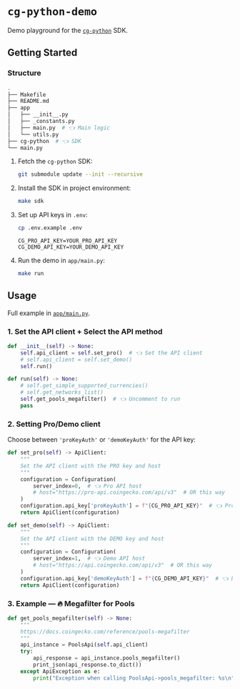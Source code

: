 # `cg-python-demo`

Demo playground for the [`cg-python`](https://github.com/eesuhn/cg-python) SDK.

## Getting Started

### Structure

```sh
.
├── Makefile
├── README.md
├── app
│   ├── __init__.py
│   ├── _constants.py
│   ├── main.py  # 👈 Main logic
│   └── utils.py
├── cg-python  # 👈 SDK
└── main.py
```

1. Fetch the `cg-python` SDK:

    ```bash
    git submodule update --init --recursive
    ```

2. Install the SDK in project environment:

    ```bash
    make sdk
    ```

3. Set up API keys in `.env`:

    ```bash
    cp .env.example .env
    ```

    ```env
    CG_PRO_API_KEY=YOUR_PRO_API_KEY
    CG_DEMO_API_KEY=YOUR_DEMO_API_KEY
    ```

4. Run the demo in `app/main.py`:

    ```bash
    make run
    ```

## Usage

Full example in [`app/main.py`](./app/main.py).

### 1. Set the API client + Select the API method

```python
def __init__(self) -> None:
    self.api_client = self.set_pro()  # 👈 Set the API client
    # self.api_client = self.set_demo()
    self.run()

def run(self) -> None:
    # self.get_simple_supported_currencies()
    # self.get_networks_list()
    self.get_pools_megafilter()  # 👈 Uncomment to run
    pass
```

### 2. Setting Pro/Demo client

Choose between `'proKeyAuth'` or `'demoKeyAuth'` for the API key:

```python
def set_pro(self) -> ApiClient:
    """
    Set the API client with the PRO key and host
    """
    configuration = Configuration(
        server_index=0,  # 👈 Pro API host
        # host="https://pro-api.coingecko.com/api/v3"  # OR this way
    )
    configuration.api_key['proKeyAuth'] = f"{CG_PRO_API_KEY}"  # 👈 Pro API key
    return ApiClient(configuration)

def set_demo(self) -> ApiClient:
    """
    Set the API client with the DEMO key and host
    """
    configuration = Configuration(
        server_index=1,  # 👈 Demo API host
        # host="https://api.coingecko.com/api/v3"  # OR this way
    )
    configuration.api_key['demoKeyAuth'] = f"{CG_DEMO_API_KEY}"  # 👈 Demo API key
    return ApiClient(configuration)
```

### 3. Example — 🔥 Megafilter for Pools

```python
def get_pools_megafilter(self) -> None:
    """
    https://docs.coingecko.com/reference/pools-megafilter
    """
    api_instance = PoolsApi(self.api_client)
    try:
        api_response = api_instance.pools_megafilter()
        print_json(api_response.to_dict())
    except ApiException as e:
        print("Exception when calling PoolsApi->pools_megafilter: %s\n" % e)
```

